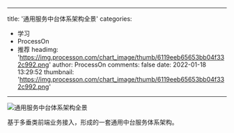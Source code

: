 
---
title: '通用服务中台体系架构全景'
categories: 
 - 学习
 - ProcessOn
 - 推荐
headimg: 'https://img.processon.com/chart_image/thumb/6119eeb65653bb04f332c992.png'
author: ProcessOn
comments: false
date: 2022-01-18 13:29:52
thumbnail: 'https://img.processon.com/chart_image/thumb/6119eeb65653bb04f332c992.png'
---

<div>   
<img class="thumb" alt="通用服务中台体系架构全景" src="https://img.processon.com/chart_image/thumb/6119eeb65653bb04f332c992.png" referrerpolicy="no-referrer">
<p>基于多垂类前端业务接入，形成的一套通用中台服务体系架构。</p>  
</div>
            